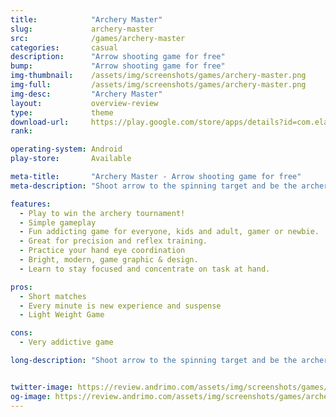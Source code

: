 ```yaml
---
title:            "Archery Master"
slug:             archery-master
src:              /games/archery-master
categories:       casual
description:      "Arrow shooting game for free"
bump:             "Arrow shooting game for free"
img-thumbnail:    /assets/img/screenshots/games/archery-master.png
img-full:         /assets/img/screenshots/games/archery-master.png
img-desc:         "Archery Master"
layout:           overview-review
type:             theme
download-url:     https://play.google.com/store/apps/details?id=com.elakerem.focus
rank:             

operating-system: Android
play-store:       Available

meta-title:       "Archery Master - Arrow shooting game for free"
meta-description: "Shoot arrow to the spinning target and be the archery master! Play this fun addicting game whenever, wherever you are."

features:
  - Play to win the archery tournament!
  - Simple gameplay
  - Fun addicting game for everyone, kids and adult, gamer or newbie.
  - Great for precision and reflex training.
  - Practice your hand eye coordination
  - Bright, modern, game graphic & design.
  - Learn to stay focused and concentrate on task at hand.

pros:
  - Short matches
  - Every minute is new experience and suspense
  - Light Weight Game

cons:
  - Very addictive game

long-description: "Shoot arrow to the spinning target and be the archery master! Play this fun addicting game whenever, wherever you are. This arrow game is great for everyone who wants to play bow and arrow or bow hunting games. Precision and timing is very important! It’s also a good reflex training. It’s not just shooting arrow or darts into point blank target in shooting range, you have to be able to position all the darts on the target. "


twitter-image: https://review.andrimo.com/assets/img/screenshots/games/archery-master.png
og-image: https://review.andrimo.com/assets/img/screenshots/games/archery-master.png
---
```


